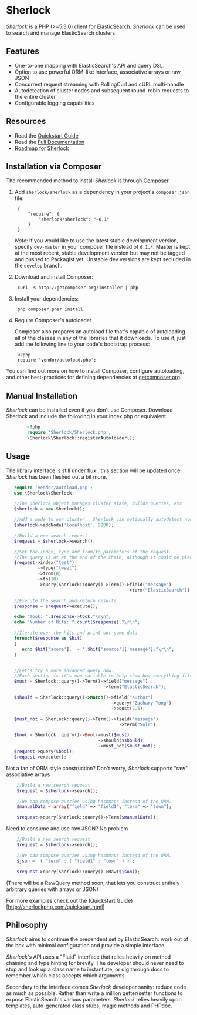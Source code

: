 Sherlock
========

_Sherlock_ is a PHP (>=5.3.0) client for [ElasticSearch](http://www.elasticsearch.org/).  _Sherlock_ can be used to search and manage ElasticSearch clusters.

Features
--------

 - One-to-one mapping with ElasticSearch's API and query DSL.
 - Option to use powerful ORM-like interface, associative arrays or raw JSON
 - Concurrent request streaming with RollingCurl and cURL multi-handle
 - Autodetection of cluster nodes and subsequent round-robin requests to the entire cluster
 - Configurable logging capabilities


Resources
---------------
 - Read the [Quickstart Guide](http://sherlockphp.com/quickstart/)
 - Read the [Full Documentation](http://sherlockphp.com/documentation/)
 - [Roadmap for Sherlock](Roadmap.md)

Installation via Composer
-------------------------
The recommended method to install _Sherlock_ is through [Composer](http://getcomposer.org).

1. Add ``sherlock/sherlock`` as a dependency in your project's ``composer.json`` file:

        {
            "require": {
                "sherlock/sherlock": "~0.1"
            }
        }

   *Note*: If you would like to use the latest stable development version, specify ``dev-master`` in your composer file instead of ``0.1.*``.  Master is kept at the most recent, stable development version but may not be tagged and pushed to Packagist yet.  Unstable dev versions are kept secluded in the ``develop`` branch.

2. Download and install Composer:

        curl -s http://getcomposer.org/installer | php

3. Install your dependencies:

        php composer.phar install

4. Require Composer's autoloader

    Composer also prepares an autoload file that's capable of autoloading all of the classes in any of the libraries that it downloads. To use it, just add the following line to your code's bootstrap process:

        <?php
        require 'vendor/autoload.php';

You can find out more on how to install Composer, configure autoloading, and other best-practices for defining dependencies at [getcomposer.org](http://getcomposer.org).


Manual Installation
-------------------
_Sherlock_ can be installed even if you don't use Composer.  Download Sherlock and include the following in your index.php or equivalent

```php
        <?php
        require 'Sherlock/Sherlock.php';
        \Sherlock\Sherlock::registerAutoloader();
```

Usage
-----
The library interface is still under flux...this section will be updated once _Sherlock_ has been fleshed out a bit more.

```php
   require 'vendor/autoload.php';
   use \Sherlock\Sherlock;

   //The Sherlock object manages cluster state, builds queries, etc
   $sherlock = new Sherlock();

   //Add a node to our cluster.  Sherlock can optionally autodetect nodes given one starting seed
   $sherlock->addNode('localhost', 9200);

   //Build a new search request
   $request = $sherlock->search();

   //Set the index, type and from/to parameters of the request.
   //The query is at at the end of the chain, although it could be placed anywhere
   $request->index("test")
            ->type("tweet")
            ->from(0)
            ->to(10)
            ->query(Sherlock::query()->Term()->field("message")
                                              ->term("ElasticSearch"));

   //Execute the search and return results
   $response = $request->execute();

   echo "Took: ".$response->took."\r\n";
   echo "Number of Hits: ".count($response)."\r\n";

   //Iterate over the hits and print out some data
   foreach($response as $hit)
   {
      echo $hit['score'].' - '.$hit['source']['message']."\r\n";
   }


   //Let's try a more advanced query now.
   //Each section is it's own variable to help show how everything fits together
   $must = Sherlock::query()->Term()->field("message")
                                     ->term("ElasticSearch");

   $should = Sherlock::query()->Match()->field("author")
                                        ->query("Zachary Tong")
                                        ->boost(2.5);

   $must_not = Sherlock::query()->Term()->field("message")
                                           ->term("Solr");

   $bool = Sherlock::query()->Bool->must($must)
                                   ->should($should)
                                   ->must_not($must_not);
   $request->query($bool);
   $request->execute();


```

Not a fan of ORM style construction?  Don't worry, _Sherlock_ supports "raw" associative arrays
```php
    //Build a new search request
    $request = $sherlock->search();

    //We can compose queries using hashmaps instead of the ORM.
    $manualData = array("field" => "field1", "term" => "town");

    $request->query(Sherlock::query()->Term($manualData));

```

Need to consume and use raw JSON?  No problem
```php
    //Build a new search request
    $request = $sherlock->search();

    //We can compose queries using hashmaps instead of the ORM.
    $json = '{ "term" : { "field1" : "town" } }';

    $request->query(Sherlock::query()->Raw($json));

```

(There will be a RawQuery method soon, that lets you construct entirely arbitrary queries with arrays or JSON)

For more examples check out the (Quickstart Guide)[http://sherlockphp.com/quickstart.html]

Philosophy
----------
_Sherlock_ aims to continue the precendent set by ElasticSearch: work out of the box with minimal configuration and provide a simple interface.

_Sherlock's_ API uses a "Fluid" interface that relies heavily on method chaining and type hinting for brevity.  The developer should never need to stop and look up a class name to instantiate, or dig through docs to remember which class accepts which arguments.

Secondary to the interface comes _Sherlock_ developer sanity: reduce code as much as possible.  Rather than write a million getter/setter functions to expose ElasticSearch's various parameters, _Sherlock_ relies heavily upon templates, auto-generated class stubs, magic methods and PHPdoc.
